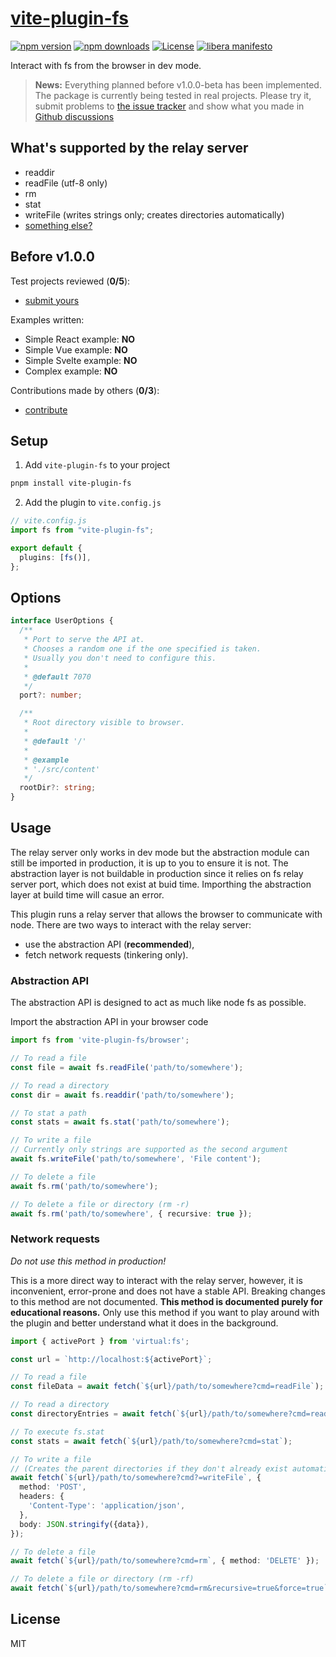 [npm-version-src]: https://img.shields.io/npm/v/vite-plugin-fs/latest.svg
[npm-version-href]: https://npmjs.com/package/vite-plugin-fs
[npm-downloads-src]: https://img.shields.io/npm/dm/vite-plugin-fs.svg
[npm-downloads-href]: https://npmjs.com/package/vite-plugin-fs
[license-src]: https://img.shields.io/npm/l/nuxt-content-writer.svg
[license-href]: https://npmjs.com/package/nuxt-content-writer
[libera-src]: https://img.shields.io/badge/libera-manifesto-lightgrey.svg
[libera-href]: https://liberamanifesto.com

[issue-tracker]: https://github.com/HermanLederer/vite-plugin-fs/issues
[show-n-tell]: https://github.com/HermanLederer/vite-plugin-fs/discussions/categories/show-and-tell
[github]: https://github.com/HermanLederer/vite-plugin-fs/tree/feature/beta-readme

# [vite-plugin-fs](https://npmjs.com/package/vite-plugin-fs)

[![npm version][npm-version-src]][npm-version-href]
[![npm downloads][npm-downloads-src]][npm-downloads-href]
[![License][license-src]][license-href]
[![libera manifesto][libera-src]][libera-href]

Interact with fs from the browser in dev mode.

> **News:** Everything planned before v1.0.0-beta has been implemented. The package is currently being tested in real projects. Please try it, submit problems to [the issue tracker][issue-tracker] and show what you made in [Github discussions][show-n-tell]

## What's supported by the relay server

- readdir
- readFile (utf-8 only)
- rm
- stat
- writeFile (writes strings only; creates directories automatically)
- [something else?][issue-tracker]

## Before v1.0.0

Test projects reviewed (**0/5**):

- [submit yours][show-n-tell]

Examples written:

- Simple React example: **NO**
- Simple Vue example: **NO**
- Simple Svelte example: **NO**
- Complex example: **NO**

Contributions made by others (**0/3**):

- [contribute][github]

## Setup

1. Add `vite-plugin-fs` to your project

```bash
pnpm install vite-plugin-fs
```

2. Add the plugin to `vite.config.js`

```ts
// vite.config.js
import fs from "vite-plugin-fs";

export default {
  plugins: [fs()],
};
```

## Options

```ts
interface UserOptions {
  /**
   * Port to serve the API at.
   * Chooses a random one if the one specified is taken.
   * Usually you don't need to configure this.
   *
   * @default 7070
   */
  port?: number;

  /**
   * Root directory visible to browser.
   *
   * @default '/'
   *
   * @example
   * './src/content'
   */
  rootDir?: string;
}
```

## Usage

The relay server only works in dev mode but the abstraction module can still be imported in production, it is up to you to ensure it is not. The abstraction layer is not buildable in production since it relies on fs relay server port, which does not exist at buid time. Importhing the abstraction layer at build time will casue an error.

This plugin runs a relay server that allows the browser to communicate with node. There are two ways to interact with the relay server:

- use the abstraction API (**recommended**),
- fetch network requests (tinkering only).

### Abstraction API

The abstraction API is designed to act as much like node fs as possible.

Import the abstraction API in your browser code

```ts
import fs from 'vite-plugin-fs/browser';

// To read a file
const file = await fs.readFile('path/to/somewhere');

// To read a directory
const dir = await fs.readdir('path/to/somewhere');

// To stat a path
const stats = await fs.stat('path/to/somewhere');

// To write a file
// Currently only strings are supported as the second argument
await fs.writeFile('path/to/somewhere', 'File content');

// To delete a file
await fs.rm('path/to/somewhere');

// To delete a file or directory (rm -r)
await fs.rm('path/to/somewhere', { recursive: true });
```

### Network requests

*Do not use this method in production!*

This is a more direct way to interact with the relay server, however, it is inconvenient, error-prone and does not have a stable API. Breaking changes to this method are not documented. **This method is documented purely for educational reasons.** Only use this method if you want to play around with the plugin and better understand what it does in the background.

```ts
import { activePort } from 'virtual:fs';

const url = `http://localhost:${activePort}`;

// To read a file
const fileData = await fetch(`${url}/path/to/somewhere?cmd=readFile`);

// To read a directory
const directoryEntries = await fetch(`${url}/path/to/somewhere?cmd=readdir`);

// To execute fs.stat
const stats = await fetch(`${url}/path/to/somewhere?cmd=stat`);

// To write a file
// (Creates the parent directories if they don't already exist automatically)
await fetch(`${url}/path/to/somewhere?cmd?=writeFile`, {
  method: 'POST',
  headers: {
    'Content-Type': 'application/json',
  },
  body: JSON.stringify({data}),
});

// To delete a file
await fetch(`${url}/path/to/somewhere?cmd=rm`, { method: 'DELETE' });

// To delete a file or directory (rm -rf)
await fetch(`${url}/path/to/somewhere?cmd=rm&recursive=true&force=true`, { method: 'DELETE' });
```

## License

MIT
